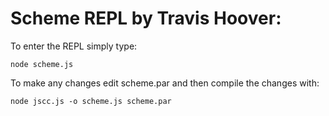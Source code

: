 Scheme REPL by Travis Hoover:
===

To enter the REPL simply type:

<code>node scheme.js</code>


To make any changes edit scheme.par and then compile the changes with:

<code>node jscc.js -o scheme.js scheme.par</code>